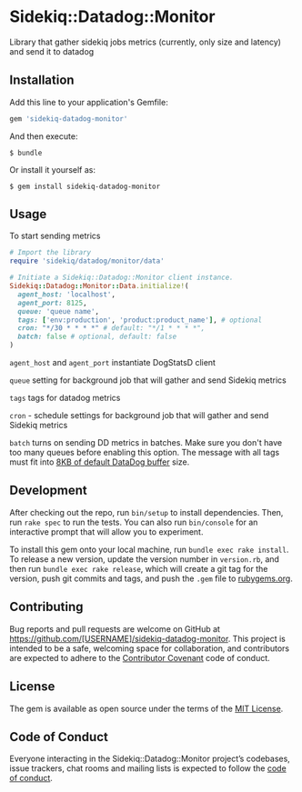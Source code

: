 # Sidekiq::Datadog::Monitor

Library that gather sidekiq jobs metrics (currently, only size and latency)
and send it to datadog

## Installation

Add this line to your application's Gemfile:

```ruby
gem 'sidekiq-datadog-monitor'
```

And then execute:

    $ bundle

Or install it yourself as:

    $ gem install sidekiq-datadog-monitor

## Usage

To start sending metrics

```ruby
# Import the library
require 'sidekiq/datadog/monitor/data'

# Initiate a Sidekiq::Datadog::Monitor client instance.
Sidekiq::Datadog::Monitor::Data.initialize!(
  agent_host: 'localhost',
  agent_port: 8125,
  queue: 'queue name',
  tags: ['env:production', 'product:product_name'], # optional
  cron: "*/30 * * * *" # default: "*/1 * * * *",
  batch: false # optional, default: false
)
```
`agent_host` and `agent_port` instantiate DogStatsD client

`queue` setting for background job that will gather and send Sidekiq metrics

`tags` tags for datadog metrics

`cron` - schedule settings for background job that will gather and send Sidekiq metrics

`batch` turns on sending DD metrics in batches. Make sure you don't have too many queues before enabling this option. The message with all tags must fit into [8KB of default DataDog buffer](https://docs.datadoghq.com/developers/dogstatsd/high_throughput/#enable-buffering-on-your-client) size.


## Development

After checking out the repo, run `bin/setup` to install dependencies. Then, run `rake spec` to run the tests. You can also run `bin/console` for an interactive prompt that will allow you to experiment.

To install this gem onto your local machine, run `bundle exec rake install`. To release a new version, update the version number in `version.rb`, and then run `bundle exec rake release`, which will create a git tag for the version, push git commits and tags, and push the `.gem` file to [rubygems.org](https://rubygems.org).

## Contributing

Bug reports and pull requests are welcome on GitHub at https://github.com/[USERNAME]/sidekiq-datadog-monitor. This project is intended to be a safe, welcoming space for collaboration, and contributors are expected to adhere to the [Contributor Covenant](http://contributor-covenant.org) code of conduct.

## License

The gem is available as open source under the terms of the [MIT License](https://opensource.org/licenses/MIT).

## Code of Conduct

Everyone interacting in the Sidekiq::Datadog::Monitor project’s codebases, issue trackers, chat rooms and mailing lists is expected to follow the [code of conduct](https://github.com/[USERNAME]/sidekiq-datadog-monitor/blob/master/CODE_OF_CONDUCT.md).
